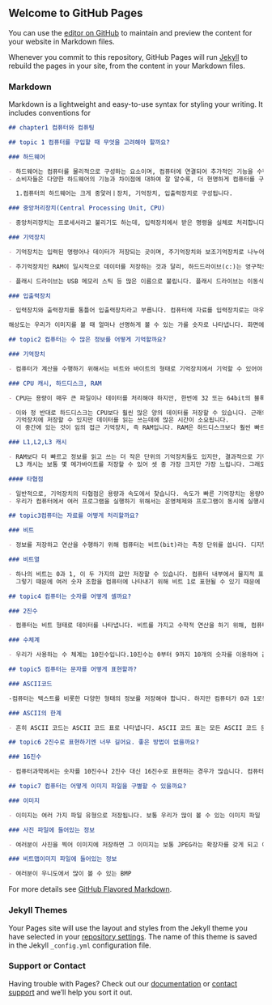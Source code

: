 ## Welcome to GitHub Pages

You can use the [editor on GitHub](https://github.com/jaewon-le/gitpage/edit/main/README.md) to maintain and preview the content for your website in Markdown files.

Whenever you commit to this repository, GitHub Pages will run [Jekyll](https://jekyllrb.com/) to rebuild the pages in your site, from the content in your Markdown files.

### Markdown

Markdown is a lightweight and easy-to-use syntax for styling your writing. It includes conventions for

```markdown
## chapter1 컴퓨터와 컴퓨팅

## topic 1 컴퓨터를 구입할 때 무엇을 고려해야 할까요?

### 하드웨어

- 하드웨어는 컴퓨터를 물리적으로 구성하는 요소이며, 컴퓨터에 연결되어 추가적인 기능을 수행합니다. 하드웨어에는 다양한 형태와 구성 요소가 있습니다.
- 소비자들은 다양한 하드웨어의 기능과 차이점에 대하여 잘 알수록, 더 현명하게 컴퓨터를 구매하거나 필요한 하드웨어를 추가할 수 있을 것입니다.

  1.컴퓨터의 하드웨어는 크게 중앛러ㅣ장치, 기억장치, 입출력장치로 구성됩니다.

### 중앙처리장치(Central Processing Unit, CPU)

- 중앙처리장치는 프로세서라고 불리기도 하는데, 입력장치에서 받은 명령을 실체로 처리합니다. CPU가 1초에 얼마나 많은 연산을 할 수 있는지 속도를 측정하는데 측정하는 다위는 기가헤르츠(GHz)입니다.

### 기억장치

- 기억장치는 입력된 명령어나 데이터가 저장되는 곳이며, 주기억장치와 보조기억장치로 나누어집니다. 주기억장치에는 우리가 흔히 듣는 RAM이 있습니다. RAM은 기억된 정보를 읽어내기도 하고 다른 정보를 기억시킬 수 있는 메모리입니다. 응용 프로그램을 일식적으로 불러오거나, 데이터를 일시적으로 저장하는데 사용되는 임의 접근 기억 장치입니다. RAM에서 많은 양의 정보를 저장할 수 있는지 측정하는 단위는 보통 기가바이트(GB)를 사용합니다.

- 주기억장치인 RAM이 일시적으로 데이터를 저장하는 것과 달리, 하드드라이브(c:)는 영구적으로 데이터를 저장합니다. 이런 하드드라이브는 보조기억장치라고 합니다. 많이 쓰는 하드디스크(Hard Disk Drive, HDD)는 원판 모양의 플래터를 회전시켜 드라이브에 데이터를 읽고 쓰는 원리입니다. 하드드라이브는 다양한 용량이 존재하는데 보통 기가바이트(GB)나 테라바이트(TB)를 사용합니다. 이 외에 SSD(Solid state Drive)라는 보조기억장치가 이쓴ㄴ데. 하드디스크와 달리 움직이는 부품 없이 더 빠른 속도로 데이터를 읽고 쓸수있습니다. 대신 가격은 비쌉니다.

- 플래시 드라이브는 USB 메모리 스틱 등 많은 이름으로 불립니다. 플래시 드라이브는 이동식 저장공간 기기로 SSD와 마찬가지로 움직이는 부품이 없습니다. 이러한 저장용 드라이브 외에도 광학 디스크 드라이브라는 것이 있는데 컴퓨터가 CD나 DVD를 읽고 쓸 수 있게 합니다.

### 입출력장치

- 입력장치와 출력장치를 통틀어 입출력장치라고 부릅니다. 컴퓨터에 자료를 입력장치로는 마우스, 키보드, 스캐너 등이 있습니다. 입력장치는 사용자가 입력한 자료를 컴퓨터가 이해할 수 있는 형태로 변환하는 장치입니다. 컴퓨터의 출력장치로 대표적인 것은 모니터와 프린트를 들 수 있습니다. 흔히 모니터는 이야기 할 때 크기와 해상도와 크기를 언급하는데 모니터의 크기는 보통 대각선 끝과 끝의 길이를 인치로 표시합니다.

해상도는 우리가 이미지를 볼 때 얼마나 선명하게 볼 수 있는 가를 숫자로 나타냅니다. 화면에 이미지를 확대해 보면 하나의 작은 점으로 나타나는데 이 하나의 작은 점을 픽셀이라고 합니다. 즉 픽셀의 개수가 해상도가 됩니다. 픽셀의 개수가 많으면 많을수록 해상도는 높아지고 우리는 선명한 이미지를 볼 수 있습니다.

## topic2 컴퓨터는 수 많은 정보를 어떻게 기억할까요?

### 기억장치

- 컴퓨터가 계산을 수행하기 위해서는 비트와 바이트의 형태로 기억장치에서 기억할 수 있어야 합니다. 컴퓨터가 나중에 데이터를 검색할 검색 할 수 있도록 보관을 하는 것입니다. 하지만 기억장치는 종류마다 다른 속도를 내고 내부에 저장할 수 있는 양에 차이가 있어 서로 다른 장단점을 가지고 있습니다.

### CPU 캐시, 하드디스크, RAM

- CPU는 용량이 매우 큰 파일이나 데이터를 처리해야 하지만, 한번에 32 또는 64bit의 블록 단위로 굉장히 적은 양의 데이터를 계산합니다. 하지만 중앙처리장치는 이러한 비트들을 굉장히 빠른 속도로 처리할 수 있습니다.

- 이와 정 반대로 하드디스크는 CPU보다 훨씬 많은 양의 데이터를 저장할 수 있습니다. 근래의 하드디스크는 기가바이트나 테라바이트 단위의 데이터를 저장할 수 있습니다. 하드디스크는 엄청나게 많은 양의 데이터를
  기억장치에 저장할 수 있지만 데이터를 읽는 쓰는데에 많은 시간이 소요됩니다.
  이 중간에 있는 것이 임의 접근 기억장치, 즉 RAM입니다. RAM은 하드디스크보다 훨씬 빠르게 데이터를 읽고 쓸 수 있어서, 실행중인 프로그램이나 열려있는 파일들이 더 빨리 접근할 수 있도록 메모리를 저장하는 데에 쓰입니다.

### L1,L2,L3 캐시

- RAM보다 더 빠르고 정보를 읽고 쓰는 더 작은 단위의 기억장치들도 있지만, 결과적으로 기억장치의 용량이 더 적습니다. 바로 L1,L2,L3캐시가 그것인데, L1 캐시가 이 셋 중에서 가장 작고 빠르며 중앙처리장치가 재빨리 받아 처리할 수 있습니다. 하지만 용량이 그만큼 적습니다.L2 캐시는 L1캐시보다 조금 크지만 그만큼 더 느립니다.
  L3 캐시는 보통 몇 메가바이트를 저장할 수 있어 셋 중 가장 크지만 가장 느립니다. 그래도 L3 캐시는 RAM보다는 빠릅니다.

#### 타협점

- 일반적으로, 기억장치의 타협점은 용량과 속도에서 찾습니다. 속도가 빠른 기억장치는 용량이 작은 경향이 있고, 그리고 속도가 빠른 기억장치는 각 용량 단위의 가격이 더 비쌉니다.
- 우리가 컴퓨터에서 여러 프로그램을 실행하기 위해서는 운영체제와 프로그램이 동시에 실행시켜야 하는데 이 때 RAM을 사용합니다. 너무 많은 공간의 RAM이 사용되면, 운영체제는 기억장치라는 것을 써서 일식적으로 데이터를 RAM에서 하드디스크로 옮기고, 사용자가 필요로 할 떄 다시 정보를 불러옵니다.

## topic3컴퓨터는 자료를 어떻게 처리할까요?

### 비트

- 정보를 저장하고 연산을 수행하기 위해 컴퓨터는 비트(bit)라는 측정 단위를 씁니다. 디지털 데이터를 여러 비트들로 나타냄으로써 두 가지 값만을 가지고도 많은 양의 정보를 저장할 수 있습니다. 또한 컴퓨터는 저장되어 있는 데이터를 수정하기 위해 비트에 수학전 연산을 수행할 수 있습니다.

### 비트열

- 하나의 비트는 0과 1, 이 두 가지의 값만 저장할 수 있습니다. 컴퓨터 내부에서 물지적 표현될 떄는, 켜고 끌 수 있는 스위치라고 생각할 수 있겠습니다. 하지만 비트 한 개는 많은 양의 데이터를 나타내기에 턱없이 부족합니다.
  그렇기 때문에 여러 숫자 조합을 컴퓨터에 나타내기 위해 비트 1로 표현될 수 있기 때문에 2^8 = 256 개의 서로 다른 바이트가 존재할 수 있습니다. 바이트가 모이면 더 큰 단위가 될 수 있습니다. 킬로바이트는 1,000바이트, 메가바이트 1,000 킬로바이트, 기가바이트 1,000 메가바이트, 테라바이트는 1,000 기가바이트, 페타바이트와 엑사바이트와 같은 더 큰 단위도 존재합니다.

## topic4 컴퓨터는 숫자를 어떻게 셀까요?

### 2진수

- 컴퓨터는 비트 형태로 데이터를 나타냅니다. 비트를 가지고 수학적 연산을 하기 위해, 컴퓨터의 0과 1만을 사용하는 2진수라는 수 체계를 사용합니다.

### 수체계

- 우리가 사용하는 수 체계는 10진수입니다.10진수는 0부터 9까지 10개의 숫자를 이용하여 값을 표현할 수 있습니다. 10진수에서 각 자리는 10의 거듭제곱을 나타냅니다.

## topic5 컴퓨터는 문자를 어떻게 표현할까?

### ASCII코드

-컴퓨터는 텍스트를 비롯한 다양한 형태의 정보를 저장해야 합니다. 하지만 컴퓨터가 0과 1로된 데이터만 저장할 수 있기 때문에, 0과 1을 이용해 텍스트 문자로 나타내야 합니다. ASCII(아스키)는 문자를 컴퓨터가 이해할 수 있는 이진 데이터(0 또는 1)로, 혹은 그 반대로 변환하는 표준 방법입니다.

### ASCII의 한계

- 흔히 ASCII 코드는 ASCII 코드 표로 나타냅니다. ASCII 코드 표는 모든 ASCII 코드 문자와 그에 대응하는 숫자를 보여줍니다. 기본 ASCII 코드 표는 7비트만 이용해서 모든 문자들을 나타냅니다. 이것은 ASCII 코드로 2의 7제곱 개, 즉 128개의 문자를 나타낼 수 있다는 것을 의미합니다. 확장 ASCII는 8번째 비트를 추가하여 총 256개의 문자들을 나타낼 수 있도록 합니다. 소문자와 대문자 통틀어 52개 알파벳 밖에 없으므로, 그 외 남은 공간에 구분 기호,숫자,몇몇 기본 심볼들 같은 다른 종류의 문자들을 나타낼 수 있습니다.

## topic6 2진수로 표현하기엔 너무 길어요. 좋은 방법이 없을까요?

### 16진수

- 컴퓨터과학에서는 숫자를 10진수나 2진수 대신 16진수로 표현하는 경우가 많습니다. 컴퓨터에서 데이터를 처리하기 위해 16진수를 사용할 때 장점이 있기 때문입니다. 16진수로 값을 표현하는 방법을 이해하고 나면 16진수,2진수,10진수를 변환하는 프로그램을 만들어볼 수 있습니다.

## topic7 컴퓨터는 어떻게 이미지 파일을 구별할 수 있을까요?

### 이미지

- 이미지는 여러 가지 파일 유형으로 저장됩니다. 보통 우리가 많이 볼 수 있는 이미지 파일 형식으로는 비트맵(.bmp),JPG(.jpg),PNG(.png),GIF(.gif)등이 있습니다.

### 사진 파일에 들어있는 정보

- 여러분이 사진을 찍어 이미지에 저장하면 그 이미지는 보통 JPEG라는 확장자를 갖게 되고 이미지를 압축하여 저장합니다. 윈도우에서 많이 볼 수 있는 형식에는 BMP도 있습니다. 하나의 이미지를 다양한 이미지 파일 형식으로 저장할 수 있는데, 저장된느 형식에 따라 파일 안에 들어가 있는 비트 데이터들이 구조 또한 다릅니다.

### 비트맵이미지 파일에 들어있는 정보

- 여러분이 우니도에서 많이 볼 수 있는 BMP
```

For more details see [GitHub Flavored Markdown](https://guides.github.com/features/mastering-markdown/).

### Jekyll Themes

Your Pages site will use the layout and styles from the Jekyll theme you have selected in your [repository settings](https://github.com/jaewon-le/gitpage/settings). The name of this theme is saved in the Jekyll `_config.yml` configuration file.

### Support or Contact

Having trouble with Pages? Check out our [documentation](https://docs.github.com/categories/github-pages-basics/) or [contact support](https://support.github.com/contact) and we’ll help you sort it out.
